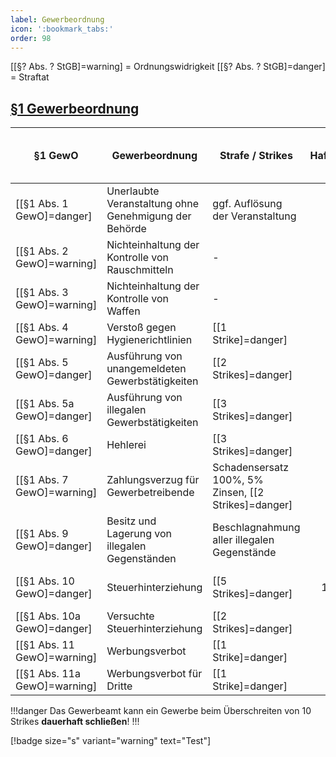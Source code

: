 ```yaml
---
label: Gewerbeordnung
icon: ':bookmark_tabs:'
order: 98
---
```


[[§? Abs. ? StGB]=warning] = Ordnungswidrigkeit
[[§? Abs. ? StGB]=danger] = Straftat

## [§1 Gewerbeordnung](../Gesetze/GewO.md#1-gewo-gewerbeordnung)

§1 GewO                      | Gewerbeordnung                                        | Strafe / Strikes                                     |        Hafteinheiten | Bußgeld  { class="compact thead--purple" }
-----------------------------|-------------------------------------------------------|------------------------------------------------------|---------------------:|------------------------------------------:
[[§1 Abs. 1 GewO]=danger]    | Unerlaubte Veranstaltung ohne Genehmigung der Behörde | ggf. Auflösung der Veranstaltung                     |                   20 |                                    75.000€
[[§1 Abs. 2 GewO]=warning]   | Nichteinhaltung der Kontrolle von Rauschmitteln       | -                                                    |                    0 |                                    50.000€
[[§1 Abs. 3 GewO]=warning]   | Nichteinhaltung der Kontrolle von Waffen              | -                                                    |                    0 |                                    60.000€
[[§1 Abs. 4 GewO]=warning]   | Verstoß gegen Hygienerichtlinien                      | [[1 Strike]=danger]                                  |                    0 |                                    40.000€
[[§1 Abs. 5 GewO]=danger]    | Ausführung von unangemeldeten Gewerbstätigkeiten      | [[2 Strikes]=danger]                                 |                   10 |                                    50.000€
[[§1 Abs. 5a GewO]=danger]   | Ausführung von illegalen Gewerbstätigkeiten           | [[3 Strikes]=danger]                                 |                   15 |                                    50.000€
[[§1 Abs. 6 GewO]=danger]    | Hehlerei                                              | [[3 Strikes]=danger]                                 |                   15 |                                    50.000€
[[§1 Abs. 7 GewO]=warning]   | Zahlungsverzug für Gewerbetreibende                   | Schadensersatz 100%, 5% Zinsen, [[2 Strikes]=danger] |                    0 |                                    20.000€
[[§1 Abs. 9 GewO]=danger]    | Besitz und Lagerung von illegalen Gegenständen        | Beschlagnahmung aller illegalen Gegenstände          |                   10 |                                    25.000€
[[§1 Abs. 10 GewO]=danger]   | Steuerhinterziehung                                   | [[5 Strikes]=danger]                                 | 1 (pro 10.000€) - 20 |                          150% Schadensumme
[[§1 Abs. 10a GewO]=danger]  | Versuchte Steuerhinterziehung                         | [[2 Strikes]=danger]                                 |                   20 |                                    20.000€
[[§1 Abs. 11 GewO]=warning]  | Werbungsverbot                                        | [[1 Strike]=danger]                                  |                    0 |                                    50.000€
[[§1 Abs. 11a GewO]=warning] | Werbungsverbot für Dritte                             | [[1 Strike]=danger]                                  |                    0 |                                    50.000€


!!!danger
Das Gewerbeamt kann ein Gewerbe beim Überschreiten von 10 Strikes **dauerhaft schließen**!
!!!

[!badge size="s" variant="warning" text="Test"]

<style>
.sidebar-right {
    display: none;
}
</style>

